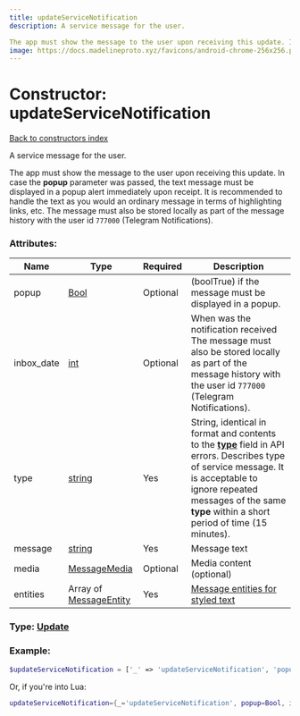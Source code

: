 ```yaml
---
title: updateServiceNotification
description: A service message for the user.

The app must show the message to the user upon receiving this update. In case the **popup** parameter was passed, the text message must be displayed in a popup alert immediately upon receipt. It is recommended to handle the text as you would an ordinary message in terms of highlighting links, etc. The message must also be stored locally as part of the message history with the user id `777000` (Telegram Notifications).
image: https://docs.madelineproto.xyz/favicons/android-chrome-256x256.png
---
```

# Constructor: updateServiceNotification  
[Back to constructors index](index.md)



A service message for the user.

The app must show the message to the user upon receiving this update. In case the **popup** parameter was passed, the text message must be displayed in a popup alert immediately upon receipt. It is recommended to handle the text as you would an ordinary message in terms of highlighting links, etc. The message must also be stored locally as part of the message history with the user id `777000` (Telegram Notifications).

### Attributes:

| Name     |    Type       | Required | Description |
|----------|---------------|----------|-------------|
|popup|[Bool](../types/Bool.md) | Optional|(boolTrue) if the message must be displayed in a popup.|
|inbox\_date|[int](../types/int.md) | Optional|When was the notification received<br>The message must also be stored locally as part of the message history with the user id `777000` (Telegram Notifications).|
|type|[string](../types/string.md) | Yes|String, identical in format and contents to the [**type**](https://core.telegram.org/api/errors#error-type) field in API errors. Describes type of service message. It is acceptable to ignore repeated messages of the same **type** within a short period of time (15 minutes).|
|message|[string](../types/string.md) | Yes|Message text|
|media|[MessageMedia](../types/MessageMedia.md) | Optional|Media content (optional)|
|entities|Array of [MessageEntity](../types/MessageEntity.md) | Yes|[Message entities for styled text](https://core.telegram.org/api/entities)|



### Type: [Update](../types/Update.md)


### Example:

```php
$updateServiceNotification = ['_' => 'updateServiceNotification', 'popup' => Bool, 'inbox_date' => int, 'type' => 'string', 'message' => 'string', 'media' => MessageMedia, 'entities' => [MessageEntity, MessageEntity]];
```  


Or, if you're into Lua:

```lua
updateServiceNotification={_='updateServiceNotification', popup=Bool, inbox_date=int, type='string', message='string', media=MessageMedia, entities={MessageEntity}}

```


